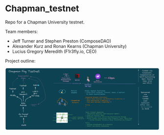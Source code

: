# Chapman_testnet

Repo for a Chapman University testnet.

Team members: 
- Jeff Turner and Stephen Preston (ComposeDAO)
- Alexander Kurz and Ronan Kearns (Chapman University)
- Lucius Gregory Meredith (F1r3fly.io, CEO)

Project outline:

<div align="center"><img src="./docs/drawings/Chapman_testnet.png"></img></div>
